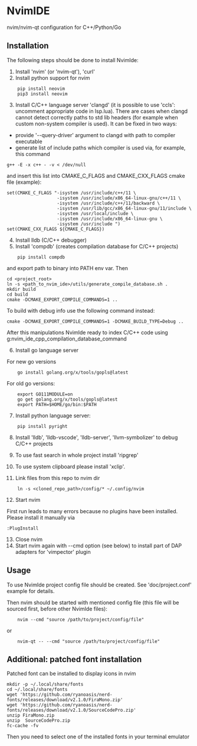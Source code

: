# NvimIDE
nvim/nvim-qt configuration for C++/Python/Go

## Installation
The following steps should be done to install NvimIde:
1) Install 'nvim' (or 'nvim-qt'), 'curl'
2) Install python support for nvim
```
    pip install neovim
    pip3 install neovim
```
3) Install C/C++ language server 'clangd' (it is possible to use 'ccls': uncomment appropriate code in lsp.lua).
There are cases when clangd cannot detect correctly paths to std lib headers (for example when custom non-system compiler is used).
It can be fixed in two ways:
 - provide '--query-driver' argument to clangd with path to compiler executable
 - generate list of include paths which compiler is used via, for example, this command
```
g++ -E -x c++ - -v < /dev/null
```
and insert this list into CMAKE_C_FLAGS and CMAKE_CXX_FLAGS cmake file (example):
```
set(CMAKE_C_FLAGS "-isystem /usr/include/c++/11 \
                   -isystem /usr/include/x86_64-linux-gnu/c++/11 \
                   -isystem /usr/include/c++/11/backward \
                   -isystem /usr/lib/gcc/x86_64-linux-gnu/11/include \
                   -isystem /usr/local/include \
                   -isystem /usr/include/x86_64-linux-gnu \
                   -isystem /usr/include ")
set(CMAKE_CXX_FLAGS ${CMAKE_C_FLAGS})
```

4) Install lldb (C/C++ debugger)
5) Install 'compdb' (creates compilation database for C/C++ projects)
```
    pip install compdb
```
and export path to binary into PATH env var.
Then
```
cd <project_root>
ln -s <path_to_nvim_ide>/utils/generate_compile_database.sh .
mkdir build
cd build
cmake -DCMAKE_EXPORT_COMPILE_COMMANDS=1 ..
```
To build with debug info use the following command instead:
```
cmake -DCMAKE_EXPORT_COMPILE_COMMANDS=1 -DCMAKE_BUILD_TYPE=Debug ..
```
After this manipulations NvimIde ready to index C/C++ code using g:nvim_ide_cpp_compilation_database_command

6) Install go language server

For new go versions
```
    go install golang.org/x/tools/gopls@latest
```
For old go versions:
```
    export GO111MODULE=on
    go get golang.org/x/tools/gopls@latest
    export PATH=$HOME/go/bin:$PATH
```
7) Install python language server:
```
    pip install pyright
```
8) Install 'lldb', 'lldb-vscode', 'lldb-server', 'llvm-symbolizer' to debug C/C++ projects
9) To use fast search in whole project install 'ripgrep'
10) To use system clipboard please install 'xclip'.

11) Link files from this repo to nvim dir
```
    ln -s <cloned_repo_path>/config/* ~/.config/nvim
```
12) Start nvim

First run leads to many errors because no plugins have been installed.
Please install it manually via
```
:PlugInstall
```
13) Close nvim
14) Start nvim again with --cmd option (see below) to install part of DAP adapters for 'vimpector' plugin

## Usage
To use NvimIde project config file should be created. See 'doc/project.conf' example for details.

Then nvim should be started with mentioned config file (this file will be sourced first, before other NvimIde files):
```
    nvim --cmd "source /path/to/project/config/file"
```
or
```
    nvim-qt -- --cmd "source /path/to/project/config/file"
```

## Additional: patched font installation
Patched font can be installed to display icons in nvim
```
mkdir -p ~/.local/share/fonts
cd ~/.local/share/fonts
wget 'https://github.com/ryanoasis/nerd-fonts/releases/download/v2.1.0/FiraMono.zip'
wget 'https://github.com/ryanoasis/nerd-fonts/releases/download/v2.1.0/SourceCodePro.zip'
unzip FiraMono.zip
unzip  SourceCodePro.zip
fc-cache -fv
```
Then you need to select one of the installed fonts in your terminal emulator

